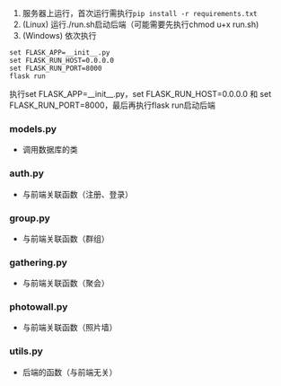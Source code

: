 1. 服务器上运行，首次运行需执行```pip install -r requirements.txt```
2. (Linux) 运行./run.sh启动后端（可能需要先执行chmod u+x run.sh)
3. (Windows) 依次执行
 ```
 set FLASK_APP=__init__.py
 set FLASK_RUN_HOST=0.0.0.0
 set FLASK_RUN_PORT=8000
 flask run
 ```
执行set FLASK_APP=\_\_init\_\_.py，set FLASK_RUN_HOST=0.0.0.0 和 set FLASK_RUN_PORT=8000，最后再执行flask run启动后端

### models.py
- 调用数据库的类

### auth.py
- 与前端关联函数（注册、登录）

### group.py
- 与前端关联函数（群组）

### gathering.py
- 与前端关联函数（聚会）

### photowall.py
- 与前端关联函数（照片墙）

### utils.py
- 后端的函数（与前端无关）
